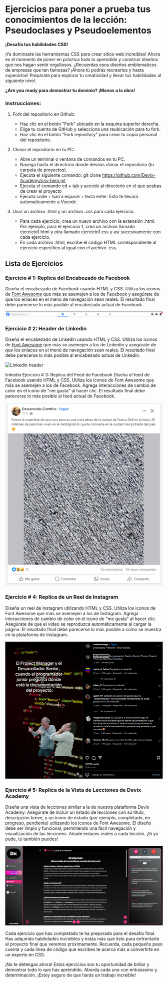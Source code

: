 # Ejercicios para poner a prueba tus conocimientos de la lección: Pseudoclases y Pseudoelementos

**¡Desafía tus habilidades CSS!**

¡Ya dominaste las herramientas CSS para crear sitios web increíbles!  Ahora es el momento de poner en práctica todo lo aprendido y construir diseños que nos hagan sentir orgullosos.  ¿Recuerdas esos diseños emblematicos de empresas que tan famosas? ¡Ahora tú podrás recrearlos y hasta superarlos!  Prepárate para explorar tu creatividad y llevar tus habilidades al siguiente nivel.

**¿Are you ready para demostrar tu dominio? ¡Manos a la obra!**

### Instrucciones:
1. Fork del repositorio en Github:

    * Haz clic en el botón "Fork" ubicado en la esquina superior derecha.
    * Elige tu cuenta de GitHub y selecciona una reubicación para tu fork.
    * Haz clic en el botón "Fork repository" para crear tu copia personal del repositorio.

2. Clonar el repositorio en tu PC:

    * Abre un terminal o ventana de comandos en tu PC.
    * Navega hasta el directorio donde deseas clonar el repositorio (tu carpeta de proyectos).
    * Ejecuta el siguiente comando: git clone https://github.com/Devix-Academy/css-bem.git
    * Ejecuta el comando cd + tab y accede al directorio en el que acabas de crear el proyecto
    * Ejecuta code + barra espace + tecla enter. Esto te llevará automaticamente a Vscode
    

3. Usar un archivo .html y un archivo .css para cada ejercicio:

    * Para cada ejercicio, crea un nuevo archivo con la extensión .html. Por ejemplo, para el ejercicio 1, crea un archivo llamado ejercicio1.html y otra llamado ejercicio1.css y así sucesivamente con cada ejercicio.
    * En cada archivo .html, escribe el código HTML correspondiente al ejercicio específico al igual con el archivo .css.

## Lista de Ejercicios

### Ejercicio # 1: Replica del Encabezado de Facebook
Diseña el encabezado de Facebook usando HTML y CSS. Utiliza los iconos de [Font Awesome](https://fontawesome.com/) que más se asemejen a los de Facebook y asegúrate de que los enlaces en el menú de navegación sean reales. El resultado final debe parecerse lo más posible al encabezado actual de Facebook.

![Facebook header](/header-facebook.png "Facebook header")

### Ejercicio # 2: Header de Linkedin
Diseña el encabezado de Linkedin usando HTML y CSS. Utiliza los iconos de [Font Awesome](https://fontawesome.com/) que más se asemejen a los de Linkedin y asegúrate de que los enlaces en el menú de navegación sean reales. El resultado final debe parecerse lo más posible al encabezado actual de Linkedin.

![Linkedin header](/linkedin-facebook.png "Linkedin header")

linkedin Ejercicio # 3: Replica del Feed de Facebook
Diseña el feed de Facebook usando HTML y CSS. Utiliza los iconos de Font Awesome que más se asemejen a los de Facebook. Agrega interacciones de cambio de color en el icono de "me gusta" al hacer clic. El resultado final debe parecerse lo más posible al feed actual de Facebook.

![Facebook feed](/feed-facebook.png "Facebook feed")

### Ejercicio # 4: Replica de un Reel de Instagram
Diseña un reel de Instagram utilizando HTML y CSS. Utiliza los iconos de Font Awesome que más se asemejen a los de Instagram. Agrega interacciones de cambio de color en el icono de "me gusta" al hacer clic. Asegúrate de que el video se reproduzca automáticamente al cargar la página. El resultado final debe parecerse lo más posible a cómo se muestra en la plataforma de Instagram.

![Instagram reel](/history-instagram.png "Instagram reel")

### Ejercicio # 5: Replica de la Vista de Lecciones de Devix Academy
Diseña una vista de lecciones similar a la de nuestra plataforma Devix Academy. Asegúrate de incluir un listado de lecciones con su título, descripción breve, y un ícono de estado (por ejemplo, completado, en progreso, pendiente) utilizando los iconos de Font Awesome. El diseño debe ser limpio y funcional, permitiendo una fácil navegación y visualización de las lecciones. Añade enlaces reales a cada lección. ¡Si yo pude, tú también puedes!

![Devix academy](/devix-academy.png "Devix academy")


Cada ejercicio que has completado te ha preparado para el desafío final. Has adquirido habilidades increíbles y estás más que listo para enfrentarte al proyecto final que veremos proximamente. Recuerda, cada pequeño paso cuenta y cada línea de código que escribes te acerca más a convertirte en un experto en CSS.

¡No te detengas ahora! Estos ejercicios son tu oportunidad de brillar y demostrar todo lo que has aprendido. Aborda cada uno con entusiasmo y determinación. ¡Estoy seguro de que harás un trabajo increíble!
